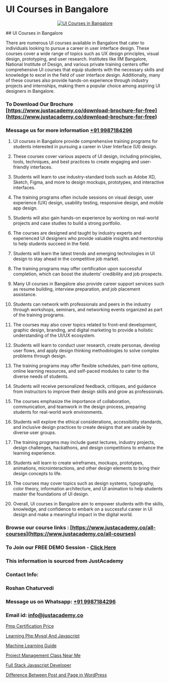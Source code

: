 # UI Courses in Bangalore

<p align="center">
  <a href="https://justacademy.co/all-courses">
    <img src="https://i.ibb.co/P5KtSQ2/ui-ux.png" alt="UI Courses in Bangalore">
  </a>
</p>
## UI Courses in Bangalore

There are numerous UI courses available in Bangalore that cater to individuals looking to pursue a career in user interface design. These courses cover a wide range of topics such as UX design principles, visual design, prototyping, and user research. Institutes like IIM Bangalore, National Institute of Design, and various private training centers offer comprehensive UI courses that equip students with the necessary skills and knowledge to excel in the field of user interface design. Additionally, many of these courses also provide hands-on experience through industry projects and internships, making them a popular choice among aspiring UI designers in Bangalore.
### To Download Our Brochure [https://www.justacademy.co/download-brochure-for-free](https://www.justacademy.co/download-brochure-for-free)
### Message us for more information [+91 9987184296](https://api.whatsapp.com/send?phone=919987184296)
1) UI courses in Bangalore provide comprehensive training programs for students interested in pursuing a career in User Interface (UI) design.

2) These courses cover various aspects of UI design, including principles, tools, techniques, and best practices to create engaging and user-friendly interfaces.

3) Students will learn to use industry-standard tools such as Adobe XD, Sketch, Figma, and more to design mockups, prototypes, and interactive interfaces.

4) The training programs often include sessions on visual design, user experience (UX) design, usability testing, responsive design, and mobile app design.

5) Students will also gain hands-on experience by working on real-world projects and case studies to build a strong portfolio.

6) The courses are designed and taught by industry experts and experienced UI designers who provide valuable insights and mentorship to help students succeed in the field.

7) Students will learn the latest trends and emerging technologies in UI design to stay ahead in the competitive job market.

8) The training programs may offer certification upon successful completion, which can boost the students' credibility and job prospects.

9) Many UI courses in Bangalore also provide career support services such as resume building, interview preparation, and job placement assistance.

10) Students can network with professionals and peers in the industry through workshops, seminars, and networking events organized as part of the training programs.

11) The courses may also cover topics related to front-end development, graphic design, branding, and digital marketing to provide a holistic understanding of the UI/UX ecosystem.

12) Students will learn to conduct user research, create personas, develop user flows, and apply design thinking methodologies to solve complex problems through design.

13) The training programs may offer flexible schedules, part-time options, online learning resources, and self-paced modules to cater to the diverse needs of students.

14) Students will receive personalized feedback, critiques, and guidance from instructors to improve their design skills and grow as professionals.

15) The courses emphasize the importance of collaboration, communication, and teamwork in the design process, preparing students for real-world work environments.

16) Students will explore the ethical considerations, accessibility standards, and inclusive design practices to create designs that are usable by diverse user groups.

17) The training programs may include guest lectures, industry projects, design challenges, hackathons, and design competitions to enhance the learning experience.

18) Students will learn to create wireframes, mockups, prototypes, animations, microinteractions, and other design elements to bring their design concepts to life.

19) The courses may cover topics such as design systems, typography, color theory, information architecture, and UI animation to help students master the foundations of UI design.

20) Overall, UI courses in Bangalore aim to empower students with the skills, knowledge, and confidence to embark on a successful career in UI design and make a meaningful impact in the digital world.

### Browse our course links : [https://www.justacademy.co/all-courses](https://www.justacademy.co/all-courses) 
### To Join our FREE DEMO Session - [Click Here](https://www.justacademy.co/register-for-course-demo)


### This information is sourced from JustAcademy
### Contact Info:
### Roshan Chaturvedi
### Message us on Whatsapp: [+91 9987184296](https://api.whatsapp.com/send?phone=919987184296)
### Email id: [info@justacademy.co](mailto:info@justacademy.co)
                
[Pmp Certification Price](https://www.linkedin.com/pulse/pmp-certification-price-justacademy-coimbatore-ze6xe?trackingId=SNeMl386biw5BQTe%2Ffqhwg%3D%3D&lipi=urn%3Ali%3Apage%3Ad_flagship3_company_admin%3BQ21fTVlsQ6eRatiOukp9mA%3D%3D)

[Learning Php Mysql And Javascript](https://www.linkedin.com/pulse/learning-php-mysql-javascript-justacademy-pune-fg10c?trackingId=71WVHaGHisLWR9MZmApHkw%3D%3D&lipi=urn%3Ali%3Apage%3Ad_flagship3_company_admin%3BRZJmynVWQvykIoY%2BYzCMXQ%3D%3D)

[Machine Learning Guide](https://medium.com/@kamblerajas684/machine-learning-guide-4edb132e17e1)

[Project Management Class Near Me](https://medium.com/@AkashSingh2052/project-management-class-near-me-d8afb50ee99d)

[Full Stack Javascript Developer](https://justacademyin.github.io/Articles/Full-Stack-Javascript-Developer)

[Difference Between Post and Page in WordPress](https://justacademyin.github.io/justacademy/difference-between-post-and-page-in-wordpress)

